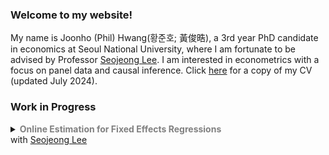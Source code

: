 ### Welcome to my website! 

My name is Joonho (Phil) Hwang(황준호; 黃俊晧), a 3rd year PhD candidate in economics at Seoul National University, where I am fortunate to be advised by Professor [Seojeong Lee](https://sites.google.com/site/misspecifiedjay/). I am interested in econometrics with a focus on panel data and causal inference. Click [here](https://drive.google.com/file/d/1F2MNl0x-sx6mEXO6qWHMkm_qHsF5i1us/view?usp=sharing) for a copy of my CV (updated July 2024).

### Work in Progress

<details>
<summary markdown='span'>
  <span style="font-weight: bold; color: gray;">
    Online Estimation for Fixed Effects Regressions
  </span>
  <br> with <a href="https://sites.google.com/site/misspecifiedjay/">Seojeong Lee</a><br /> 
</summary>

<span style="font-size: 95%; margin-top: 20px; display: block; text-align: justify;">
  <em>Abstract</em>: We discuss online estimation methods for commonly used linear fixed effects models in panel data. Due to the huge dataset or confidential issues, researchers may not be able to store and access entire historical data. In this paper, we propose online updating procedure of fixed effects estimators with memory efficiency. Panel data expansion can occur in two dimensions: (1) new individual with time periods, and (2) new time periods for an existing individual. We address these scenarios and derive regression estimators for fixed effects models.
</span>

</details>

<br/>

